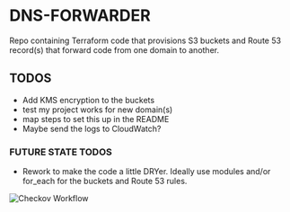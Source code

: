 # DNS-FORWARDER
Repo containing Terraform code that provisions S3 buckets and Route 53 record(s) that forward code from one domain to another.

## TODOS

- Add KMS encryption to the buckets
- test my project works for new domain(s)
- map steps to set this up in the README
- Maybe send the logs to CloudWatch?

### FUTURE STATE TODOS

- Rework to make the code a little DRYer. Ideally use modules and/or for_each for the buckets and Route 53 rules.

![Checkov Workflow](https://github.com/github/docs/actions/workflows/main.yml/badge.svg)